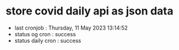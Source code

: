 # store covid daily api as json data

- last cronjob : Thursday, 11 May 2023 13:14:52
- status og cron : success
- status daily cron : success
      
      